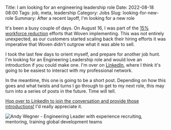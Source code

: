 Title: I am looking for an engineering leadership role
Date: 2022-08-18 08:00
Tags: job, meta, leadership
Category: Jobs
Slug: looking-for-new-role
Summary: After a recent layoff, I'm looking for a new role

It's been a busy couple of days. On August 16, I was part of the [15% workforce reduction][1] efforts that Woven implementing. This was not entirely unexpected, as our customers started scaling back their hiring efforts it was imperative that Woven didn't outgrow what it was able to sell.

I took the last few days to orient myself, and prepare for another job hunt. I'm looking for an Engineering Leadership role and would love an introduction if you could make one. I'm over on [LinkedIn][2], where I think it's going to be easiest to interact with my professional network.

In the meantime, this one is going to be a short post. Depending on how this goes and what twists and turns I go through to get to my next role, this may turn into a series of posts in the future. Time will tell.

[Hop over to LinkedIn to join the conversation and provide those introductions!][3] I'd really appreciate it.

![Andy Wegner - Engineering Leader with experience recruiting, mentoring, training global development teams][layoffbanner]


 [1]: https://airtable.com/shrqYt5kSqMzHV9R5/tbl8c8kanuNB6bPYr/viwA14Z1pM69YIsaW/recUd3VZvRxVhMf9X?backgroundColor=green&viewControls=on
 [2]: https://www.linkedin.com/in/andrew-wegner/
 [3]: https://www.linkedin.com/pulse/i-am-looking-engineering-leadership-role-andrew-wegner/
 [layoffbanner]: {attach}images/layoff-skill-set.png